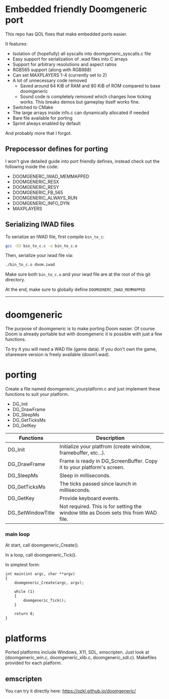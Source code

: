 # Embedded friendly Doomgeneric port

This repo has QOL fixes that make embedded ports easier.

It features:
- Isolation of (hopefully) all syscalls into doomgeneric_syscalls.c file
- Easy support for serialization of .wad files into C arrays
- Support for arbitrary resolutions and aspect ratios
- RGB565 support (along with RGB888)
- Can set MAXPLAYERS 1-4 (currently set to 2)
- A lot of unnecessary code removed
    - Saved around 64 KiB of RAM and 80 KiB of ROM compared to base doomgeneric
    - Sound code is completely removed which changes how ticking works. This breaks demos but gameplay itself works fine.
- Switched to CMake
- The large arrays inside info.c can dynamically allocated if needed
- Bare file available for porting
- Sprint always enabled by default

And probably more that I forgot.

## Prepocessor defines for porting
I won't give detailed guide into port friendly defines, instead check out the following inside the code:
- DOOMGENERC_IWAD_MEMMAPPED
- DOOMGENERIC_RESX
- DOOMGENERIC_RESY
- DOOMGENERIC_FB_565
- DOOMGENERIC_ALWAYS_RUN
- DOOMGENERIC_INFO_DYN
- MAXPLAYERS

## Serializing IWAD files

To serialize an IWAD file, first compile `bin_to_c`:
```bash
gcc -O3 bin_to_c.c -o bin_to_c.o
```
Then, serialize your iwad file via:
```bash
./bin_to_c.o doom.iwad
```
Make sure both `bin_to_c.o` and your iwad file are at the root of this git directory.

At the end, make sure to globally define `DOOMGENERC_IWAD_MEMMAPPED`
_____
# doomgeneric
The purpose of doomgeneric is to make porting Doom easier.
Of course Doom is already portable but with doomgeneric it is possible with just a few functions.

To try it you will need a WAD file (game data). If you don't own the game, shareware version is freely available (doom1.wad).

# porting
Create a file named doomgeneric_yourplatform.c and just implement these functions to suit your platform.
* DG_Init
* DG_DrawFrame
* DG_SleepMs
* DG_GetTicksMs
* DG_GetKey

|Functions            |Description|
|---------------------|-----------|
|DG_Init              |Initialize your platfrom (create window, framebuffer, etc...).
|DG_DrawFrame         |Frame is ready in DG_ScreenBuffer. Copy it to your platform's screen.
|DG_SleepMs           |Sleep in milliseconds.
|DG_GetTicksMs        |The ticks passed since launch in milliseconds.
|DG_GetKey            |Provide keyboard events.
|DG_SetWindowTitle    |Not required. This is for setting the window title as Doom sets this from WAD file.

### main loop
At start, call doomgeneric_Create().

In a loop, call doomgeneric_Tick().

In simplest form:
```
int main(int argc, char **argv)
{
    doomgeneric_Create(argc, argv);

    while (1)
    {
        doomgeneric_Tick();
    }
    
    return 0;
}
```

# platforms
Ported platforms include Windows, X11, SDL, emscripten. Just look at (doomgeneric_win.c, doomgeneric_xlib.c, doomgeneric_sdl.c).
Makefiles provided for each platform.

## emscripten
You can try it directly here:
https://ozkl.github.io/doomgeneric/

